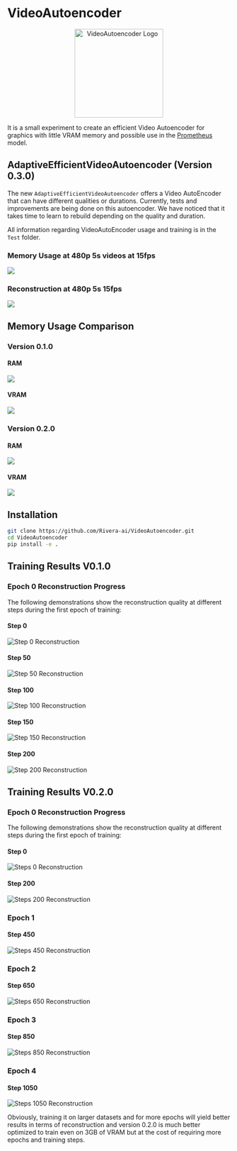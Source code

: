 # VideoAutoencoder

<div align="center">
  <img src="Image/logo.png" alt="VideoAutoencoder Logo" width="200"/>
</div>

It is a small experiment to create an efficient Video Autoencoder for graphics with little VRAM memory and possible use in the [Prometheus](https://github.com/Rivera-ai/Prometheus) model.

## AdaptiveEfficientVideoAutoencoder (Version 0.3.0)

The new `AdaptiveEfficientVideoAutoencoder` offers a Video AutoEncoder that can have different qualities or durations. Currently, tests and improvements are being done on this autoencoder. We have noticed that it takes time to learn to rebuild depending on the quality and duration.

All information regarding VideoAutoEncoder usage and training is in the `Test` folder.

### Memory Usage at 480p 5s videos at 15fps
![](Image/480.png)

### Reconstruction at 480p 5s 15fps
![](videos/recon_video_480p_60.gif)

## Memory Usage Comparison

### Version 0.1.0
#### RAM
![](Image/RAM.png)

#### VRAM
![](Image/VRAM.png)

### Version 0.2.0
#### RAM
![](Image/RAM2.png)

#### VRAM
![](Image/VRAM2.png)

## Installation
```bash
git clone https://github.com/Rivera-ai/VideoAutoencoder.git
cd VideoAutoencoder
pip install -e .
```

## Training Results V0.1.0   

### Epoch 0 Reconstruction Progress
The following demonstrations show the reconstruction quality at different steps during the first epoch of training:

#### Step 0
![Step 0 Reconstruction](videos/step0_epoch_.gif)

#### Step 50
![Step 50 Reconstruction](videos/step50_epoch_.gif)

#### Step 100
![Step 100 Reconstruction](videos/step100_epoch_.gif)

#### Step 150
![Step 150 Reconstruction](videos/step150_epoch_.gif)

#### Step 200
![Step 200 Reconstruction](videos/step200_epoch_.gif)

## Training Results V0.2.0   

### Epoch 0 Reconstruction Progress
The following demonstrations show the reconstruction quality at different steps during the first epoch of training:

#### Step 0
![Steps 0 Reconstruction](videos/step0_epoch_0.gif)

#### Step 200
![Steps 200 Reconstruction](videos/step200_epoch_0.gif)

### Epoch 1
#### Step 450
![Steps 450 Reconstruction](videos/step450_epoch_1.gif)

### Epoch 2
#### Step 650
![Steps 650 Reconstruction](videos/step650_epoch_2.gif)

### Epoch 3
#### Step 850
![Steps 850 Reconstruction](videos/step850_epoch_3.gif)

### Epoch 4
#### Step 1050
![Steps 1050 Reconstruction](videos/step1050_epoch_4.gif)

Obviously, training it on larger datasets and for more epochs will yield better results in terms of reconstruction and version 0.2.0 is much better optimized to train even on 3GB of VRAM but at the cost of requiring more epochs and training steps.